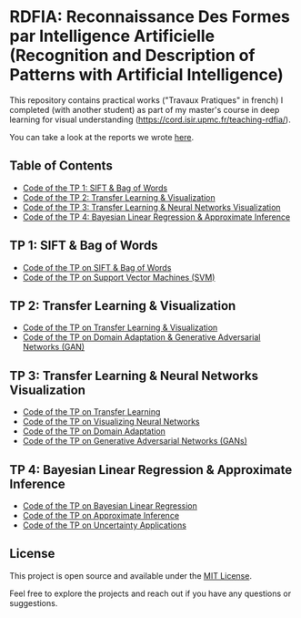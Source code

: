 # RDFIA: Reconnaissance Des Formes par Intelligence Artificielle (Recognition and Description of Patterns with Artificial Intelligence)

This repository contains practical works ("Travaux Pratiques" in french) I completed (with another student) as part of my master's course in deep learning for visual understanding (https://cord.isir.upmc.fr/teaching-rdfia/).

You can take a look at the reports we wrote [here](#https://github.com/pictoune/RDFIA/blob/main/all_reports.pdf).

## Table of Contents

- [Code of the TP 1: SIFT & Bag of Words](#tp-1-sift--bag-of-words)
- [Code of the TP 2: Transfer Learning & Visualization](#tp-2-transfer-learning--visualization)
- [Code of the TP 3: Transfer Learning & Neural Networks Visualization](#tp-3-transfer-learning--neural-networks-visualization)
- [Code of the TP 4: Bayesian Linear Regression & Approximate Inference](#tp-4-bayesian-linear-regression--approximate-inference)

## TP 1: SIFT & Bag of Words

- [Code of the TP on SIFT & Bag of Words](TP_1/1_ab_Sift_&_Bow.ipynb)
- [Code of the TP on Support Vector Machines (SVM)](TP_1/1_c_SVM.ipynb)

## TP 2: Transfer Learning & Visualization

- [Code of the TP on Transfer Learning & Visualization](TP_2/2_ab_Transfert_Learning_&_Viz.ipynb)
- [Code of the TP on Domain Adaptation & Generative Adversarial Networks (GAN)](TP_2/2_cd_Domain_Adapt_&_GAN.ipynb)

## TP 3: Transfer Learning & Neural Networks Visualization

- [Code of the TP on Transfer Learning](TP_3/3_a_Transfer_Learning.ipynb)
- [Code of the TP on Visualizing Neural Networks](TP_3/3_b_Visualizing_Neural_Networks.ipynb)
- [Code of the TP on Domain Adaptation](TP_3/3_c_Domain_Adaptation.ipynb)
- [Code of the TP on Generative Adversarial Networks (GANs)](TP_3/3_d_GANs.ipynb)

## TP 4: Bayesian Linear Regression & Approximate Inference

- [Code of the TP on Bayesian Linear Regression](TP_4/4_a_Bayesian_Linear_Regression.ipynb)
- [Code of the TP on Approximate Inference](TP_4/4_b_Approximate_Inference.ipynb)
- [Code of the TP on Uncertainty Applications](TP_4/4_c_Uncertainty_Applications.ipynb)

## License

This project is open source and available under the [MIT License](LICENSE).

Feel free to explore the projects and reach out if you have any questions or suggestions.
